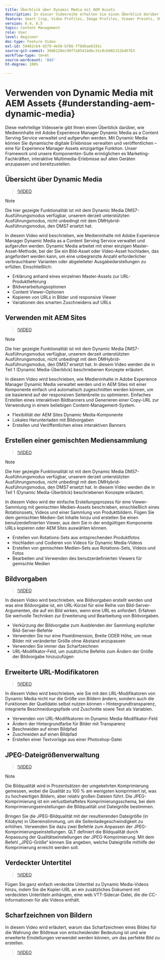 ```yaml
---
title: Überblick über Dynamic Media mit AEM Assets
description: In dieser Videoreihe erhalten Sie einen Überblick darüber, wie Medieninhalte mit Adobe Experience Manager Dynamic Media as a Content Serving Service verwaltet und aufgerufen werden. Mit Dynamic Media können Sie dynamische digitale Erlebnisse verwalten und veröffentlichen – eine für Experience Manager Assets einzigartige Funktion. Unser Framework und unsere Komponenten-Suite ermöglichen es Marketing-Fachkräften, interaktive Multimedia-Erlebnisse auf allen Geräten anzupassen und bereitzustellen.
feature: Smart Crop, Video Profiles, Image Profiles, Viewer Presets, 360 VR Video, Image Sets, Spin Sets
version: 6.4, 6.5
topic: Content Management
role: User
level: Beginner
doc-type: Feature Video
exl-id: 59462cb4-d379-4e58-b786-ff8dbae6191c
source-git-commit: 30d6120ec99f7a95414dbc31c0cb002152bd6763
workflow-type: tm+mt
source-wordcount: '842'
ht-degree: 100%

---
```


# Verwenden von Dynamic Media mit AEM Assets {#understanding-aem-dynamic-media}

Diese mehrteilige Videoserie gibt Ihnen einen Überblick darüber, wie Medieninhalte mit Adobe Experience Manager Dynamic Media as a Content Serving Service verwaltet und aufgerufen werden. Mit Dynamic Media können Sie dynamische digitale Erlebnisse verwalten und veröffentlichen – eine für Experience Manager Assets einzigartige Funktion. Unser Framework und unsere Komponenten-Suite ermöglichen es Marketing-Fachkräften, interaktive Multimedia-Erlebnisse auf allen Geräten anzupassen und bereitzustellen.

## Übersicht über Dynamic Media

>[!VIDEO](https://video.tv.adobe.com/v/27144?quality=12&learn=on)

>[!NOTE]
>
>Die hier gezeigte Funktionalität ist mit dem Dynamic Media DMS7-Ausführungsmodus verfügbar, unserem derzeit unterstützten Ausführungsmodus, nicht unbedingt mit dem DMHybrid-Ausführungsmodus, den DMS7 ersetzt hat.

In diesem Video wird beschrieben, wie Medieninhalte mit Adobe Experience Manager Dynamic Media as a Content Serving Service verwaltet und aufgerufen werden. Dynamic Media arbeitet mit einer einzigen Master-Asset-Methode, bei der Sie ein Bild-Asset oder Video-Asset hochladen, das angefordert werden kann, um eine unbegrenzte Anzahl erforderlicher verbrauchbarer Varianten oder abgeleiteter Ausgabedarstellungen zu erfüllen. Einschließlich:

* Erklärung anhand eines einzelnen Master-Assets zur URL-Produktlieferung
* Bildverarbeitungsoptionen
* Content Viewer-Optionen
* Kopieren von URLs in Bilder und responsive Viewer
* Variationen des smarten Zuschneidens auf URLs

## Verwenden mit AEM Sites

>[!VIDEO](https://video.tv.adobe.com/v/27145?quality=12&learn=on)

>[!NOTE]
>
>Die hier gezeigte Funktionalität ist mit dem Dynamic Media DMS7-Ausführungsmodus verfügbar, unserem derzeit unterstützten Ausführungsmodus, nicht unbedingt mit dem DMHybrid-Ausführungsmodus, den DMS7 ersetzt hat. In diesem Video werden die in Teil 1 (Dynamic Media-Überblick) beschriebenen Konzepte erläutert.

In diesem Video wird beschrieben, wie Medieninhalte in Adobe Experience Manager Dynamic Media verwaltet werden und in AEM Sites mit einer Komponente einfach und automatisch zugeschnitten werden können, um sie basierend auf der responsiven Seitenbreite zu optimieren. Einfaches Erstellen eines interaktiven Bildbanners und Generieren einer Copy-URL zur Verwendung in einem beliebigen Content-Management-System.

* Flexibilität der AEM Sites Dynamic Media-Komponente
* Lokales Herunterladen mit Bildvorgaben
* Erstellen und Veröffentlichen eines interaktiven Banners

## Erstellen einer gemischten Mediensammlung

>[!VIDEO](https://video.tv.adobe.com/v/27146?quality=12&learn=on)

>[!NOTE]
>
>Die hier gezeigte Funktionalität ist mit dem Dynamic Media DMS7-Ausführungsmodus verfügbar, unserem derzeit unterstützten Ausführungsmodus, nicht unbedingt mit dem DMHybrid-Ausführungsmodus, den DMS7 ersetzt hat. In diesem Video werden die in Teil 1 (Dynamic Media-Überblick) beschriebenen Konzepte erläutert.

In diesem Video wird der einfache Erstellungsprozess für eine Viewer-Sammlung mit gemischten Medien-Assets beschrieben, einschließlich eines Rotationssets, Videos und einer Sammlung von Produktbildern. Fügen Sie dem gemischten Medien-Set Inhalte hinzu und erstellen Sie einen benutzerdefinierten Viewer, aus dem Sie in der endgültigen Komponente URLs kopieren oder AEM Sites auswählen können.

* Erstellen von Rotations-Sets aus entsprechenden Produktfotos
* Hochladen und Codieren von Videos für Dynamic Media-Videos
* Erstellen von gemischten Medien-Sets aus Rotations-Sets, Videos und Fotos
* Bearbeiten und Verwenden des benutzerdefinierten Viewers für gemischte Medien

## Bildvorgaben

>[!VIDEO](https://video.tv.adobe.com/v/27320?quality=12&learn=on)

In diesem Video wird beschrieben, wie Bildvorgaben erstellt werden und was eine Bildvorgabe ist, ein URL-Kürzel für eine Reihe von Bild-Server-Argumenten, die auf ein Bild wirken, wenn eine URL es anfordert. Erfahren Sie wertvolle Techniken zur Erweiterung und Bearbeitung von Bildvorgaben.

* Verkürzung der Bildvorgabe zum Ausblenden der Sammlung expliziter Bild-Server-Befehle
* Verwenden Sie nur eine Pixeldimension, Breite ODER Höhe, um neue Bilder mit veränderter Größe ohne Abstand anzupassen
* Verwenden Sie immer das Scharfzeichnen
* URL-Modifikator-Feld, um zusätzliche Befehle zum Ändern der Größe der Bildvorgabe hinzuzufügen

## Erweiterte URL-Modifikatoren

>[!VIDEO](https://video.tv.adobe.com/v/27319?quality=12&learn=on)

In diesem Video wird beschrieben, wie Sie mit den URL-Modifikatoren von Dynamic Media nicht nur die Größe von Bildern ändern, sondern auch die Funktionen der Quelldatei selbst nutzen können – Hintergrundtransparenz, integrierte Beschneidungspfade und Zuschnitte sowie Text als Variablen.

* Verwenden von URL-Modifikatoren im Dynamic Media-Modifikator-Feld
* Ändern der Hintergrundfarbe für Bilder mit Transparenz
* Beschneiden auf einen Bildpfad
* Zuschneiden auf einen Bildpfad
* Erstellen einer Textvorlage aus einer Photoshop-Datei

## JPEG-Dateigrößenverwaltung

>[!VIDEO](https://video.tv.adobe.com/v/27404?quality=12&learn=on)


>[!NOTE]
>
>Die Bildqualität wird in Prozentsätzen der umgekehrten Komprimierung gemessen, wobei die Qualität zu 100 % am wenigsten komprimiert ist, was zu hochwertigen Bildern, aber relativ großen Dateien führt. Die JPEG-Komprimierung ist ein verlustbehaftetes Komprimierungsschema, bei dem Komprimierungseinstellungen die Bildqualität und Dateigröße bestimmen.

Bringen Sie die JPEG-Bildqualität mit der resultierenden Dateigröße (in Kilobyte) in Übereinstimmung, um die Seitenladegeschwindigkeit zu erhöhen. Verwenden Sie dazu zwei Befehle zum Anpassen der JPEG-Komprimierungseinstellungen. QLT definiert die Bildqualität durch Anpassung der Qualitätseinstellungen der JPEG-Komprimierung. Mit dem Befehl „JPEG-Größe“ können Sie angeben, welche Dateigröße mithilfe der Komprimierung erreicht werden soll.

## Verdeckter Untertitel

>[!VIDEO](https://video.tv.adobe.com/v/28074?quality=12&learn=on)

Fügen Sie ganz einfach verdeckte Untertitel zu Dynamic Media-Videos hinzu, indem Sie die Kopier-URL an ein zusätzliches Dokument mit verdeckten Untertiteln anhängen, eine web.VTT-Sidecar-Datei, die die CC-Informationen für alle Videos enthält.

## Scharfzeichnen von Bildern

In diesem Video wird erläutert, warum das Scharfzeichnen eines Bildes für die Wahrung der Bildtreue von entscheidender Bedeutung ist und wie erweiterte Einstellungen verwendet werden können, um das perfekte Bild zu erstellen.

>[!VIDEO](https://demos-pub.assetsadobe.com/etc/dam/viewers/s7viewers/html5/VideoViewer.html?asset=%2Fcontent%2Fdam%2Fdm-public-facing-upgrade-portal-video%2F04_DynamicImagery_AdvancedSettings_071917_BH.mp4&amp;config=/etc/dam/presets/viewer/Video_social&amp;serverUrl=https%3A%2F%2Fadobedemo62-h.assetsadobe.com%2Fis%2Fimage%2F&amp;contenturl=%2F&amp;config2=/etc/dam/presets/analytics&amp;videoserverurl=https://gateway-na.assetsadobe.com/DMGateway/public/demoCo&amp;posterimage=/content/dam/dm-public-facing-upgrade-portal-video/04_DynamicImagery_AdvancedSettings_071917_BH.mp4)
